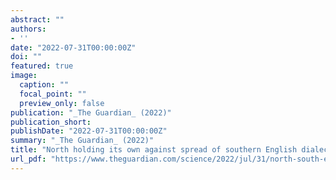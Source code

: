 ```yaml
---
abstract: ""
authors:
- ''
date: "2022-07-31T00:00:00Z"
doi: ""
featured: true
image:
  caption: ""
  focal_point: ""
  preview_only: false
publication: "_The Guardian_ (2022)"
publication_short: 
publishDate: "2022-07-31T00:00:00Z"
summary: "_The Guardian_ (2022)"
title: "North holding its own against spread of southern English dialects, study finds"
url_pdf: "https://www.theguardian.com/science/2022/jul/31/north-south-english-dialects-language-pronunciation-study"
---
```

